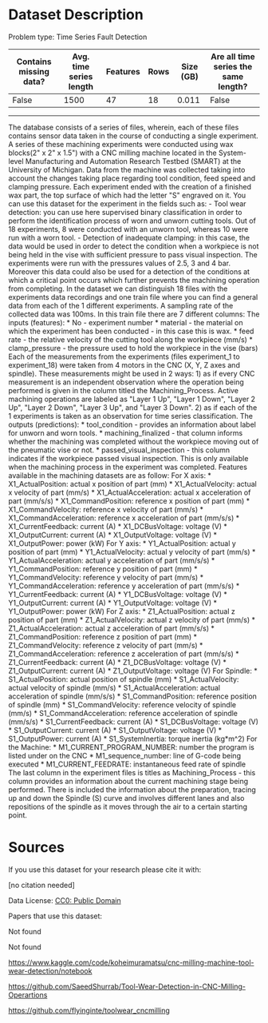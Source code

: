 # Dataset Description

Problem type: Time Series Fault Detection

| Contains missing data? | Avg. time series length | Features | Rows | Size (GB) | Are all time series the same length? |
| ---------------------- | ----------------------- | -------- | ---- | --------- | ------------------------------------ |
| False                  | 1500                    | 47       | 18   | 0.011     | False                                |

---

The database consists of a series of files, wherein, each of these files contains sensor data taken in the course of conducting a single experiment. A series of these machining experiments were conducted using wax blocks(2" x 2" x 1.5") with a CNC milling machine located in the System-level Manufacturing and Automation Research Testbed (SMART) at the University of Michigan. Data from the machine was collected taking into account the changes taking place regarding tool condition, feed speed and clamping pressure. Each experiment ended with the creation of a finished wax part, the top surface of which had the letter "S" engraved on it. You can use this dataset for the experiment in the fields such as: - Tool wear detection: you can use here supervised binary classification in order to perform the identification process of worn and unworn cutting tools. Out of 18 experiments, 8 were conducted with an unworn tool, whereas 10 were run with a worn tool. - Detection of inadequate clamping: in this case, the data would be used in order to detect the condition when a workpiece is not being held in the vise with sufficient pressure to pass visual inspection. The experiments were run with the pressures values of 2.5, 3 and 4 bar. Moreover this data could also be used for a detection of the conditions at which a critical point occurs which further prevents the machining operation from completing. In the dataset we can distinguish 18 files with the experiments data recordings and one train file where you can find a general data from each of the 1 different experiments. A sampling rate of the collected data was 100ms. In this train file there are 7 different columns: The inputs (features): * No - experiment number * material - the material on which the experiment has been conducted - in this case this is wax. * feed rate - the relative velocity of the cutting tool along the workpiece (mm/s) * clamp_pressure - the pressure used to hold the workpiece in the vise (bars) Each of the measurements from the experiments (files experiment_1 to experiment_18) were taken from 4 motors in the CNC (X, Y, Z axes and spindle). These measurements might be used in 2 ways: 1) as if every CNC measurement is an independent observation where the operation being performed is given in the column titled the Machining_Process. Active machining operations are labeled as "Layer 1 Up", "Layer 1 Down", "Layer 2 Up", "Layer 2 Down", "Layer 3 Up", and "Layer 3 Down". 2) as if each of the 1 experiments is taken as an observation for time series classification. The outputs (predictions): * tool_condition - provides an information about label for unworn and worn tools. * machining_finalized - that column informs whether the machining was completed without the workpiece moving out of the pneumatic vise or not. * passed_visual_inspection - this column indicates if the workpiece passed visual inspection. This is only available when the machining process in the experiment was completed. Features available in the machining datasets are as follow: For X axis: * X1_ActualPosition: actual x position of part (mm) * X1_ActualVelocity: actual x velocity of part (mm/s) * X1_ActualAcceleration: actual x acceleration of part (mm/s/s) * X1_CommandPosition: reference x position of part (mm) * X1_CommandVelocity: reference x velocity of part (mm/s) * X1_CommandAcceleration: reference x acceleration of part (mm/s/s) * X1_CurrentFeedback: current (A) * X1_DCBusVoltage: voltage (V) * X1_OutputCurrent: current (A) * X1_OutputVoltage: voltage (V) * X1_OutputPower: power (kW) For Y axis: * Y1_ActualPosition: actual y position of part (mm) * Y1_ActualVelocity: actual y velocity of part (mm/s) * Y1_ActualAcceleration: actual y acceleration of part (mm/s/s) * Y1_CommandPosition: reference y position of part (mm) * Y1_CommandVelocity: reference y velocity of part (mm/s) * Y1_CommandAcceleration: reference y acceleration of part (mm/s/s) * Y1_CurrentFeedback: current (A) * Y1_DCBusVoltage: voltage (V) * Y1_OutputCurrent: current (A) * Y1_OutputVoltage: voltage (V) * Y1_OutputPower: power (kW) For Z axis: * Z1_ActualPosition: actual z position of part (mm) * Z1_ActualVelocity: actual z velocity of part (mm/s) * Z1_ActualAcceleration: actual z acceleration of part (mm/s/s) * Z1_CommandPosition: reference z position of part (mm) * Z1_CommandVelocity: reference z velocity of part (mm/s) * Z1_CommandAcceleration: reference z acceleration of part (mm/s/s) * Z1_CurrentFeedback: current (A) * Z1_DCBusVoltage: voltage (V) * Z1_OutputCurrent: current (A) * Z1_OutputVoltage: voltage (V) For Spindle: * S1_ActualPosition: actual position of spindle (mm) * S1_ActualVelocity: actual velocity of spindle (mm/s) * S1_ActualAcceleration: actual acceleration of spindle (mm/s/s) * S1_CommandPosition: reference position of spindle (mm) * S1_CommandVelocity: reference velocity of spindle (mm/s) * S1_CommandAcceleration: reference acceleration of spindle (mm/s/s) * S1_CurrentFeedback: current (A) * S1_DCBusVoltage: voltage (V) * S1_OutputCurrent: current (A) * S1_OutputVoltage: voltage (V) * S1_OutputPower: current (A) * S1_SystemInertia: torque inertia (kg*m^2) For the Machine: * M1_CURRENT_PROGRAM_NUMBER: number the program is listed under on the CNC * M1_sequence_number: line of G-code being executed * M1_CURRENT_FEEDRATE: instantaneous feed rate of spindle The last column in the experiment files is titles as Machining_Process - this column provides an information about the current machining stage being performed. There is included the information about the preparation, tracing up and down the Spindle (S) curve and involves different lanes and also repositions of the spindle as it moves through the air to a certain starting point.

# Sources

If you use this dataset for your research please cite it with:

[no citation needed]

Data License: [CC0: Public Domain](https://creativecommons.org/publicdomain/zero/1.0/)

Papers that use this dataset:

Not found

Not found

https://www.kaggle.com/code/koheimuramatsu/cnc-milling-machine-tool-wear-detection/notebook

https://github.com/SaeedShurrab/Tool-Wear-Detection-in-CNC-Milling-Operartions

https://github.com/flyinginte/toolwear_cncmilling